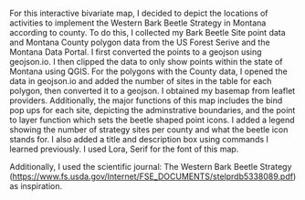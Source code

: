 For this interactive bivariate map, I decided to depict the locations of activities to implement the Western Bark Beetle Strategy in Montana according to county. To do this, I collected my Bark Beetle Site point data and Montana County polygon data from the US Forest Serive and the Montana Data Portal. I first converted the points to a geojson using geojson.io. I then clipped the data to only show points within the state of Montana using QGIS. For the polygons with the County data, I opened the data in geojson.io and added the number of sites in the table for each polygon, then converted it to a geojson. I obtained my basemap from leaflet providers. Additionally, the major functions of this map includes the bind pop ups for each site, depicting the adminstrative boundaries, and the point to layer function which sets the beetle shaped point icons. I added a legend showing the number of strategy sites per county and what the beetle icon stands for. I also added a title and description box using commands I learned previously. I used Lora, Serif for the font of this map.

Additionally, I used the scientific journal: The Western Bark Beetle Strategy (https://www.fs.usda.gov/Internet/FSE_DOCUMENTS/stelprdb5338089.pdf) as inspiration. 
